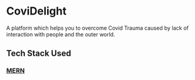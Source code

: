 # CoviDelight
A platform which helps you to overcome Covid Trauma caused by lack of interaction with people and the outer world.

## Tech Stack Used
### [MERN](https://www.geeksforgeeks.org/mern-stack/)

